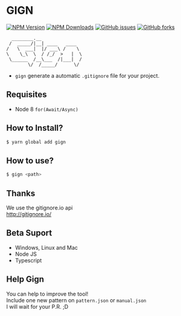 # GIGN

[![NPM Version](https://img.shields.io/npm/v/gign.svg)](https://npmjs.org/package/gign)
[![NPM Downloads](https://img.shields.io/npm/dm/gign.svg)](https://npmjs.org/package/gign)
[![GitHub issues](https://img.shields.io/github/issues/juninmd/gign.svg)](https://github.com/juninmd/gign/issues)
[![GitHub forks](https://img.shields.io/github/forks/juninmd/gign.svg)](https://github.com/juninmd/gign/network)

```
  ________.__               
 /  _____/|__| ____   ____  
/   \  ___|  |/ ___\ /    \ 
\    \_\  \  / /_/  >   |  \
 \______  /__\___  /|___|  /
        \/  /_____/      \/ 

```
- `gign` generate a automatic `.gitignore` file for your project.

## Requisites
- Node 8 `for(Await/Async)`

## How to Install?
```bash
$ yarn global add gign
```
 
## How to use?
 
```bash
$ gign <path>
```

## Thanks
We use the gitignore.io api  
http://gitignore.io/

## Beta Suport
* Windows, Linux and Mac
* Node JS
* Typescript

## Help Gign
You can help to improve the tool!  
Include one new pattern on `pattern.json` or `manual.json`  
I will wait for your P.R. ;D